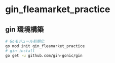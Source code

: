 # gin_fleamarket_practice

## gin 環境構築
```bash
# Goモジュール初期化
go mod init gin_fleamarket_practice
# gin install
go get -u github.com/gin-gonic/gin
```